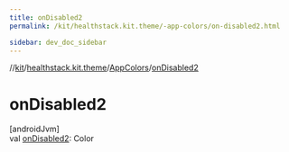 ```yaml
---
title: onDisabled2
permalink: /kit/healthstack.kit.theme/-app-colors/on-disabled2.html

sidebar: dev_doc_sidebar
---
```

//[kit](../../../index.html)/[healthstack.kit.theme](../index.html)/[AppColors](index.html)/[onDisabled2](on-disabled2.html)



# onDisabled2



[androidJvm]\
val [onDisabled2](on-disabled2.html): Color




